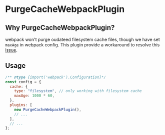 # PurgeCacheWebpackPlugin

## Why PurgeCacheWebpackPlugin?

webpack won't purge oudateed filesystem cache files, though we have set `maxAge` in webpack config.
This plugin provide a workaround to resolve this [issue](https://github.com/webpack/webpack/issues/13291).

## Usage

```js
/** @type {import('webpack').Configuration}*/
const config = {
  cache: {
    type: "filesystem", // only working with filesystem cache
    maxAge: 1000 * 60,
  },
  plugins: [
    new PurgeCacheWebpackPlugin(),
    // ...
  ],
  // ...
};
```
